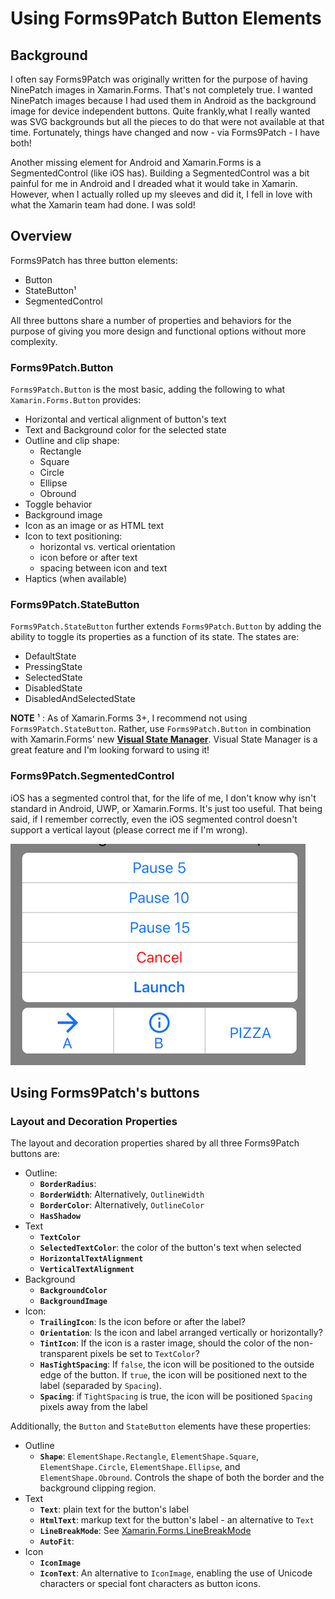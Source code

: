 # Using Forms9Patch Button Elements

## Background
I often say Forms9Patch was originally written for the purpose of having NinePatch images in Xamarin.Forms.  That's not completely true.  I wanted NinePatch images because I had used them in Android as the background image for device independent buttons.  Quite frankly,what I really wanted was SVG backgrounds but all the pieces to do that were not available at that time.  Fortunately, things have changed and now - via Forms9Patch - I have both!

Another missing element for Android and Xamarin.Forms is a SegmentedControl (like iOS has). Building a SegmentedControl was a bit painful for me in Android and I dreaded what it would take in Xamarin.  However, when I actually rolled up my sleeves and did it, I fell in love with what the Xamarin team had done.  I was sold!

## Overview

Forms9Patch has three button elements:

- Button
- StateButton¹
- SegmentedControl

All three buttons share a number of properties and behaviors for the purpose of giving you more design and functional options without more complexity.  

### Forms9Patch.Button

`Forms9Patch.Button` is the most basic, adding the following to what `Xamarin.Forms.Button` provides:

- Horizontal and vertical alignment of button's text
- Text and Background color for the selected state
- Outline and clip shape:
  - Rectangle
  - Square
  - Circle
  - Ellipse
  - Obround
- Toggle behavior
- Background image
- Icon as an image or as HTML text
- Icon to text positioning:
  - horizontal vs. vertical orientation
  - icon before or after text
  - spacing between icon and text
- Haptics (when available)

### Forms9Patch.StateButton

`Forms9Patch.StateButton` further extends `Forms9Patch.Button` by adding the ability to toggle its properties as a function of its state.  The states are:

- DefaultState
- PressingState
- SelectedState
- DisabledState
- DisabledAndSelectedState

**NOTE** ¹ : As of Xamarin.Forms 3+, I recommend not using `Forms9Patch.StateButton`.  Rather, use `Forms9Patch.Button` in combination with Xamarin.Forms' new [**Visual State Manager**](https://blog.xamarin.com/xamarin-forms-3-0-released/).  Visual State Manager is a great feature and I'm looking forward to using it!

### Forms9Patch.SegmentedControl

iOS has a segmented control that, for the life of me, I don't know why isn't standard in Android, UWP, or Xamarin.Forms.  It's just too useful.  That being said, if I remember correctly, even the iOS segmented control doesn't support a vertical layout (please correct me if I'm wrong).  

![SegmentedControl](images/Buttons/SegmentedControl.png)

## Using Forms9Patch's buttons

### Layout and Decoration Properties

The layout and decoration properties shared by all three Forms9Patch buttons are:

- Outline:
  - **`BorderRadius`**: 
  - **`BorderWidth`**:  Alternatively, `OutlineWidth`
  - **`BorderColor`**: Alternatively, `OutlineColor`
  - **`HasShadow`**
- Text
  - **`TextColor`**
  - **`SelectedTextColor`**: the color of the button's text when selected
  - **`HorizontalTextAlignment`**
  - **`VerticalTextAlignment`**
- Background
  - **`BackgroundColor`**
  - **`BackgroundImage`**
- Icon:
  - **`TrailingIcon`**: Is the icon before or after the label?
  - **`Orientation`**: Is the icon and label arranged vertically or horizontally?
  - **`TintIcon`**: If the icon is a raster image, should the color of the non-transparent pixels be set to `TextColor`?
  - **`HasTightSpacing`**: If `false`, the icon will be positioned to the outside edge of the button.  If `true`, the icon will be positioned next to the label (separaded by `Spacing`).
  - **`Spacing`**: if `TightSpacing` is true, the icon will be positioned `Spacing` pixels away from the label

  

Additionally, the `Button` and `StateButton` elements have these properties:

- Outline
  - **`Shape`**: `ElementShape.Rectangle`, `ElementShape.Square`, `ElementShape.Circle`, `ElementShape.Ellipse`, and `ElementShape.Obround`.  Controls the shape of both the border and the background clipping region.
- Text  
  - **`Text`**: plain text for the button's label
  - **`HtmlText`**: markup text for the button's label - an alternative to `Text`
  - **`LineBreakMode`**: See [Xamarin.Forms.LineBreakMode](https://docs.microsoft.com/en-us/dotnet/api/xamarin.forms.linebreakmode?view=xamarin-forms)
  - **`AutoFit`**: 
- Icon  
  - **`IconImage`**
  - **`IconText`**: An alternative to `IconImage`, enabling the use of Unicode characters or special font characters as button icons.




